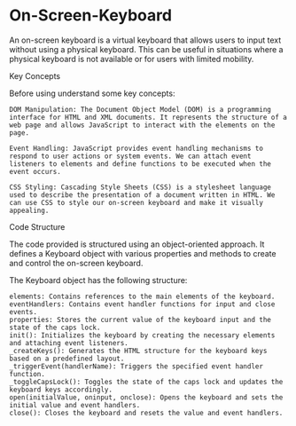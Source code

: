 # On-Screen-Keyboard
An on-screen keyboard is a virtual keyboard that allows users to input text without using a physical keyboard. This can be useful in situations where a physical keyboard is not available or for users with limited mobility.

Key Concepts

Before using understand some key concepts:

    DOM Manipulation: The Document Object Model (DOM) is a programming interface for HTML and XML documents. It represents the structure of a web page and allows JavaScript to interact with the elements on the page.

    Event Handling: JavaScript provides event handling mechanisms to respond to user actions or system events. We can attach event listeners to elements and define functions to be executed when the event occurs.

    CSS Styling: Cascading Style Sheets (CSS) is a stylesheet language used to describe the presentation of a document written in HTML. We can use CSS to style our on-screen keyboard and make it visually appealing.

Code Structure

The code provided is structured using an object-oriented approach. It defines a Keyboard object with various properties and methods to create and control the on-screen keyboard.

The Keyboard object has the following structure:

    elements: Contains references to the main elements of the keyboard.
    eventHandlers: Contains event handler functions for input and close events.
    properties: Stores the current value of the keyboard input and the state of the caps lock.
    init(): Initializes the keyboard by creating the necessary elements and attaching event listeners.
    _createKeys(): Generates the HTML structure for the keyboard keys based on a predefined layout.
    _triggerEvent(handlerName): Triggers the specified event handler function.
    _toggleCapsLock(): Toggles the state of the caps lock and updates the keyboard keys accordingly.
    open(initialValue, oninput, onclose): Opens the keyboard and sets the initial value and event handlers.
    close(): Closes the keyboard and resets the value and event handlers.
